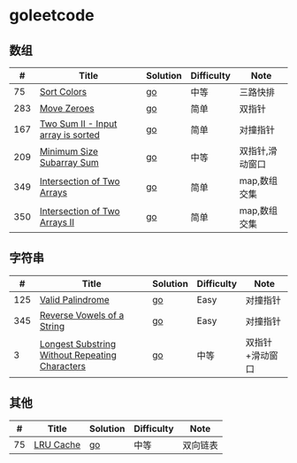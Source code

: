 # goleetcode

## 数组
|  #  | Title           |  Solution       |  Difficulty    | Note| 
|-----|---------------- | --------------- |  ------------- |-----| 
75   | [Sort Colors](https://leetcode-cn.com/problems/sort-colors/) | [go](./algorithm/0075.sort_colors/sort_colors.go) | 中等 | 三路快排 |
283   | [Move Zeroes](https://leetcode.com/problems/move-zeroes/) | [go](./algorithm/0283.move_zeroes/move_zeroes.go) | 简单 | 双指针 |
167   | [Two Sum II - Input array is sorted](https://leetcode.com/problems/two-sum-ii-input-array-is-sorted/) | [go](./algorithm/0167.two_sum_ii/two_sum_ii.go) | 简单 | 对撞指针 |
209   | [Minimum Size Subarray Sum](https://leetcode-cn.com/problems/minimum-size-subarray-sum/) | [go](./algorithm/0209.minimum_size_subarray_sum/minimum_size_subarray_sum.go) | 中等 | 双指针,滑动窗口 |
349   | [Intersection of Two Arrays](https://leetcode-cn.com/problems/intersection-of-two-arrays/) | [go](./algorithm/0349.intersection_of_two_arrays/intersection_of_two_arrays.go) | 简单 | map,数组交集 |
350   | [Intersection of Two Arrays II](https://leetcode-cn.com/problems/intersection-of-two-arrays-ii/) | [go](./algorithm/0350.intersection_of_two_arrays_II/intersection_of_two_arrays_II.go) | 简单 | map,数组交集 |


## 字符串
|  #  | Title           |  Solution       |  Difficulty    | Note| 
|-----|---------------- | --------------- |  ------------- |-----| 
125   | [Valid Palindrome](https://leetcode-cn.com/problems/valid-palindrome/) | [go](./algorithm/0125.valid_palindrome/valid_palindrome.go) | Easy | 对撞指针 |
345   | [Reverse Vowels of a String](https://leetcode-cn.com/problems/reverse-vowels-of-a-string/) | [go](./algorithm/0345.reverse_vowels_of_a_string/reverse_vowels.go) | Easy | 对撞指针 |
3   | [Longest Substring Without Repeating Characters](https://leetcode-cn.com/problems/longest-substring-without-repeating-characters/) | [go](./algorithm/0003.longest_substring_without_repeating_characters/longest_substring_without_repeating_characters.go) | 中等 | 双指针+滑动窗口 |



## 其他
|  #  | Title           |  Solution       |  Difficulty    | Note| 
|-----|---------------- | --------------- |  ------------- |-----| 
75   | [LRU Cache](https://leetcode.com/problems/lru-cache/) | [go](./algorithm/0146.lru_cache/lru_cache.go) | 中等 | 双向链表 |

